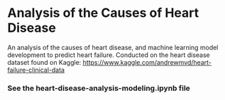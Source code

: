 # Analysis of the Causes of Heart Disease
 An analysis of the causes of heart disease, and machine learning model development to predict heart failure. 
 Conducted on the heart disease dataset found on Kaggle: https://www.kaggle.com/andrewmvd/heart-failure-clinical-data
 
 ### See the heart-disease-analysis-modeling.ipynb file
